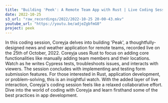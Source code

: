 ```yaml
---
title: "Building 'Peek': A Remote Team App with Rust | Live Coding Session with Coreyja"
date: 2022-10-25
s3_url: "raw_recordings/2022/2022-10-25 20-00-43.mkv"
youtube_url: "https://youtu.be/adjeZgbfmG0"
project: peek
---
```


In this coding session, Coreyja delves into building 'Peak', a thoughtfully-designed news and weather application for remote teams, recorded live on the 25th of October, 2022. Coreyja uses Rust to focus on adding core functionalities like manually adding team members and their locations. Watch as he writes Cypress tests, troubleshoots issues, and interacts with viewers. The session concludes with implementing and testing form submission features. For those interested in Rust, application development, or problem-solving, this is an insightful watch. With the added layer of live interaction, Coreyja's coding session feels like a relaxed collaborative effort. Dive into the world of coding with Coreyja and learn firsthand some of the best practices in app development.
